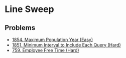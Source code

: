 # Line Sweep

## Problems

* [1854. Maximum Population Year (Easy)](https://leetcode.com/problems/maximum-population-year/)
* [1851. Minimum Interval to Include Each Query (Hard)](https://leetcode.com/problems/minimum-interval-to-include-each-query/)
* [759. Employee Free Time (Hard)](https://leetcode.com/problems/employee-free-time/)